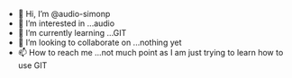 - 👋 Hi, I’m @audio-simonp
- 👀 I’m interested in ...audio
- 🌱 I’m currently learning ...GIT
- 💞️ I’m looking to collaborate on ...nothing yet
- 📫 How to reach me ...not much point as I am just trying to learn how to use GIT

<!---
audio-simonp/audio-simonp is a ✨ special ✨ repository because its `README.md` (this file) appears on your GitHub profile.
You can click the Preview link to take a look at your changes.
--->
